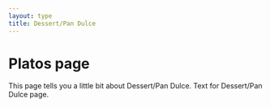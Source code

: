 ```yaml
---
layout: type
title: Dessert/Pan Dulce
---
```

# Platos page

This page tells you a little bit about Dessert/Pan Dulce. Text for Dessert/Pan Dulce page.
